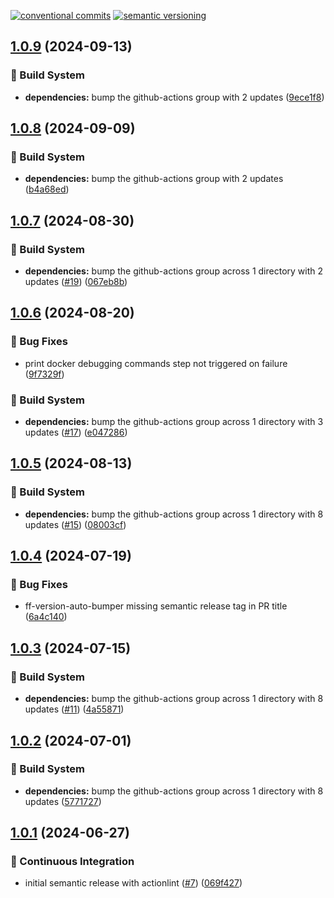 [![conventional commits](https://img.shields.io/badge/conventional%20commits-1.0.0-yellow.svg)](https://conventionalcommits.org) [![semantic versioning](https://img.shields.io/badge/semantic%20versioning-2.0.0-green.svg)](https://semver.org)

## [1.0.9](https://github.com/wearefrank/ci-cd-templates/compare/v1.0.8...v1.0.9) (2024-09-13)

### 🤖 Build System

* **dependencies:** bump the github-actions group with 2 updates ([9ece1f8](https://github.com/wearefrank/ci-cd-templates/commit/9ece1f80f7bc2ee59b0d6b21e0bf92c913b87263))

## [1.0.8](https://github.com/wearefrank/ci-cd-templates/compare/v1.0.7...v1.0.8) (2024-09-09)

### 🤖 Build System

* **dependencies:** bump the github-actions group with 2 updates ([b4a68ed](https://github.com/wearefrank/ci-cd-templates/commit/b4a68ed2aca42f7b1ff926bd32547179931ae24a))

## [1.0.7](https://github.com/wearefrank/ci-cd-templates/compare/v1.0.6...v1.0.7) (2024-08-30)

### 🤖 Build System

* **dependencies:** bump the github-actions group across 1 directory with 2 updates ([#19](https://github.com/wearefrank/ci-cd-templates/issues/19)) ([067eb8b](https://github.com/wearefrank/ci-cd-templates/commit/067eb8b501be0b37663ed3a9d360941a49852cdb))

## [1.0.6](https://github.com/wearefrank/ci-cd-templates/compare/v1.0.5...v1.0.6) (2024-08-20)

### 🐛 Bug Fixes

* print docker debugging commands step not triggered on failure ([9f7329f](https://github.com/wearefrank/ci-cd-templates/commit/9f7329fafc0db4c30178461682333ac50c10dd92))

### 🤖 Build System

* **dependencies:** bump the github-actions group across 1 directory with 3 updates ([#17](https://github.com/wearefrank/ci-cd-templates/issues/17)) ([e047286](https://github.com/wearefrank/ci-cd-templates/commit/e047286902d357e0807cfe8b83a61d664d780daf))

## [1.0.5](https://github.com/wearefrank/ci-cd-templates/compare/v1.0.4...v1.0.5) (2024-08-13)

### 🤖 Build System

* **dependencies:** bump the github-actions group across 1 directory with 8 updates ([#15](https://github.com/wearefrank/ci-cd-templates/issues/15)) ([08003cf](https://github.com/wearefrank/ci-cd-templates/commit/08003cfd5f745327fdc801585ba1a8cc07e567b1))

## [1.0.4](https://github.com/wearefrank/ci-cd-templates/compare/v1.0.3...v1.0.4) (2024-07-19)

### 🐛 Bug Fixes

* ff-version-auto-bumper missing semantic release tag in PR title ([6a4c140](https://github.com/wearefrank/ci-cd-templates/commit/6a4c140739b91e84cc2cc640e686d8f13fc09c30))

## [1.0.3](https://github.com/wearefrank/ci-cd-templates/compare/v1.0.2...v1.0.3) (2024-07-15)

### 🤖 Build System

* **dependencies:** bump the github-actions group across 1 directory with 8 updates ([#11](https://github.com/wearefrank/ci-cd-templates/issues/11)) ([4a55871](https://github.com/wearefrank/ci-cd-templates/commit/4a5587101272cc6403df96c3d58468aad81cacb5))

## [1.0.2](https://github.com/wearefrank/ci-cd-templates/compare/v1.0.1...v1.0.2) (2024-07-01)

### 🤖 Build System

* **dependencies:** bump the github-actions group across 1 directory with 8 updates ([5771727](https://github.com/wearefrank/ci-cd-templates/commit/5771727039334cf9149df7ae54455e106ae57216))

## [1.0.1](https://github.com/wearefrank/ci-cd-templates/compare/v1.0.0...v1.0.1) (2024-06-27)

### 🔁 Continuous Integration

* initial semantic release with actionlint ([#7](https://github.com/wearefrank/ci-cd-templates/issues/7)) ([069f427](https://github.com/wearefrank/ci-cd-templates/commit/069f427ff55ad6d8625187b81d4d2c151351e296))
